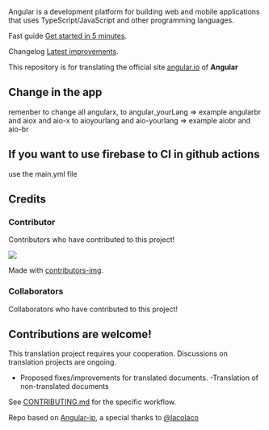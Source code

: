 Angular is a development platform for building web and mobile applications that uses TypeScript/JavaScript and other programming languages.

Fast guide
[Get started in 5 minutes](quickstart).

Changelog
[Latest improvements](changelog).

This repository is for translating the official site [angular.io](https://angular.io) of **Angular**
## Change in the app

remenber to change all angularx, to angular_yourLang => example angularbr
and aiox and aio-x to aioyourlang and aio-yourlang => example aiobr and aio-br

## If you want to use firebase to CI in github actions
use the main.yml file

## Credits
### Contributor

Contributors who have contributed to this project!

<a href="https://github.com/angular-es/angularcomunities/graphs/contributors">
   <img src="https://contributors-img.web.app/image?repo=angular-es/angularcomunities" />
</a>

Made with [contributors-img](https://contributors-img.web.app).


### Collaborators
Collaborators who have contributed to this project!

## Contributions are welcome!

This translation project requires your cooperation.
Discussions on translation projects are ongoing.

- Proposed fixes/improvements for translated documents.
-Translation of non-translated documents

See [CONTRIBUTING.md](./CONTRIBUTING.md) for the specific workflow.


Repo based on [Angular-jp](https://github.com/angular/angular-ja), a special thanks to [@lacolaco](https://github.com/lacolaco)
